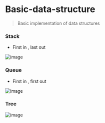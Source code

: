# Basic-data-structure
> Basic implementation of data structures
### Stack
* First in , last out

![image](https://user-images.githubusercontent.com/93152909/181261051-f93b6822-20dc-4962-820a-60664ee4b882.png)

### Queue
* First in , first out

![image](https://user-images.githubusercontent.com/93152909/181261089-34ea4340-de49-44b0-ae35-504a874c00c4.png)

### Tree

![image](https://user-images.githubusercontent.com/93152909/181262999-4d794862-45fc-4d74-af3d-ffc2008bd1d5.png)
